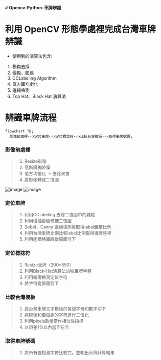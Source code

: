 __# Opencv-Python-車牌辨識__

# 利用 OpenCV 形態學處裡完成台灣車牌辨識
* 使用到的演算法包含:
1. 模糊去躁
2. 侵蝕、膨脹
3. CCLabeling Algorithm
4. 直方圖均衡化
5. 邊緣檢測
6. Top Hat、Black Hat 演算法

# 辨識車牌流程


```mermaid
flowchart TD;
  影像前處裡-->定位車牌-->定位標誌符-->比較台灣模板-->取得車牌號碼;
```
  ### 影像前處裡
  > 1. Resize影像
  > 2. 高斯模糊降躁 
  > 3. 值方均值化 -> 去除光害
  > 4. 將影像轉成二值圖

  ![image](https://github.com/grant1004/license-plate-recognition/blob/main/temp/%E6%9C%AA%E5%91%BD%E5%90%8D.png)
  ![image](https://github.com/grant1004/license-plate-recognition/blob/main/temp/%E6%9C%AA%E5%91%BD%E5%90%8D4.png)

  ### 定位車牌
  > 1. 利用CClabeling 去除二值圖中的雜點
  > 2. 利用侵蝕膨脹修補二值圖
  > 3. Sobel、Canny 邊緣檢測後取得label面積比例
  > 4. 利用台灣車牌比例比較label比例取得車牌座標
  > 5. 利用座標將車牌從原圖剪下

  ### 定位標誌符 
  > 1. Resize車牌（200*550）
  > 2. 利用Black-Hat演算法加強車牌字體
  > 3. 利用輪廓檢測定位字符
  > 4. 將字符從原圖剪下

  ### 比較台灣模板 
  > 1. 將台灣車牌文字模板的每個字母和數字切下
  > 2. 將模板和要檢測的字符進行二值化
  > 3. 利用pixels數量當作相似性指標
  > 4. 以誤差1%以內當作符合
  
  ### 取得車牌號碼 
  > 1. 將所有要檢測字符比較完，並輸出車牌計算結果
  
